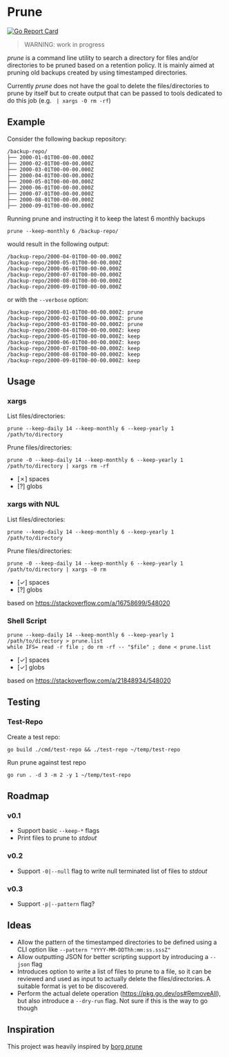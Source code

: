 # Prune

[![Go Report Card](https://goreportcard.com/badge/github.com/codezombiech/prune)](https://goreportcard.com/report/github.com/codezombiech/prune)

> WARNING: work in progress

*prune* is a command line utility to search a directory for files and/or directories to be pruned based on a retention policy. It is mainly aimed at pruning old backups created by using timestamped directories.

Currently *prune* does not have the goal to delete the files/directories to prune by itself but to create output that can be passed to tools dedicated to do this job (e.g. ` | xargs -0 rm -rf`)

## Example

Consider the following backup repository:

    /backup-repo/
    ├── 2000-01-01T00-00-00.000Z
    ├── 2000-02-01T00-00-00.000Z
    ├── 2000-03-01T00-00-00.000Z
    ├── 2000-04-01T00-00-00.000Z
    ├── 2000-05-01T00-00-00.000Z
    ├── 2000-06-01T00-00-00.000Z
    ├── 2000-07-01T00-00-00.000Z
    ├── 2000-08-01T00-00-00.000Z
    ├── 2000-09-01T00-00-00.000Z

Running prune and instructing it to keep the latest 6 monthly backups

    prune --keep-monthly 6 /backup-repo/

would result in the following output:

    /backup-repo/2000-04-01T00-00-00.000Z
    /backup-repo/2000-05-01T00-00-00.000Z
    /backup-repo/2000-06-01T00-00-00.000Z
    /backup-repo/2000-07-01T00-00-00.000Z
    /backup-repo/2000-08-01T00-00-00.000Z
    /backup-repo/2000-09-01T00-00-00.000Z

or with the `--verbose` option:

    /backup-repo/2000-01-01T00-00-00.000Z: prune
    /backup-repo/2000-02-01T00-00-00.000Z: prune
    /backup-repo/2000-03-01T00-00-00.000Z: prune
    /backup-repo/2000-04-01T00-00-00.000Z: keep
    /backup-repo/2000-05-01T00-00-00.000Z: keep
    /backup-repo/2000-06-01T00-00-00.000Z: keep
    /backup-repo/2000-07-01T00-00-00.000Z: keep
    /backup-repo/2000-08-01T00-00-00.000Z: keep
    /backup-repo/2000-09-01T00-00-00.000Z: keep


## Usage

### xargs

List files/directories:

    prune --keep-daily 14 --keep-monthly 6 --keep-yearly 1 /path/to/directory

Prune files/directories:

    prune -0 --keep-daily 14 --keep-monthly 6 --keep-yearly 1 /path/to/directory | xargs rm -rf

- [✗] spaces
- [?] globs

### xargs with NUL

List files/directories:

    prune --keep-daily 14 --keep-monthly 6 --keep-yearly 1 /path/to/directory

Prune files/directories:

    prune -0 --keep-daily 14 --keep-monthly 6 --keep-yearly 1 /path/to/directory | xargs -0 rm

- [✓] spaces
- [?] globs

based on https://stackoverflow.com/a/16758699/548020

### Shell Script

    prune --keep-daily 14 --keep-monthly 6 --keep-yearly 1 /path/to/directory > prune.list
    while IFS= read -r file ; do rm -rf -- "$file" ; done < prune.list

- [✓] spaces
- [✓] globs

based on https://stackoverflow.com/a/21848934/548020


## Testing

### Test-Repo

Create a test repo:

    go build ./cmd/test-repo && ./test-repo ~/temp/test-repo

Run prune against test repo

    go run . -d 3 -m 2 -y 1 ~/temp/test-repo


## Roadmap

### v0.1

- Support basic `--keep-*` flags
- Print files to prune to *stdout*

### v0.2

- Support `-0|--null` flag to write null terminated list of files to *stdout*

### v0.3

- Support `-p|--pattern` flag?


## Ideas

- Allow the pattern of the timestamped directories to be defined using a CLI option like `--pattern "YYYY-MM-DDThh:mm:ss.sssZ"`
- Allow outputting JSON for better scripting support by introducing a `--json` flag
- Introduces option to write a list of files to prune to a file, so it can be reviewed and used as input to actually delete the files/directories. A suitable format is yet to be discovered.
- Perform the actual delete operation (https://pkg.go.dev/os#RemoveAll), but also introduce a `--dry-run` flag. Not sure if this is the way to go though



## Inspiration

This project was heavily inspired by [borg prune](https://borgbackup.readthedocs.io/en/stable/usage/prune.html)
